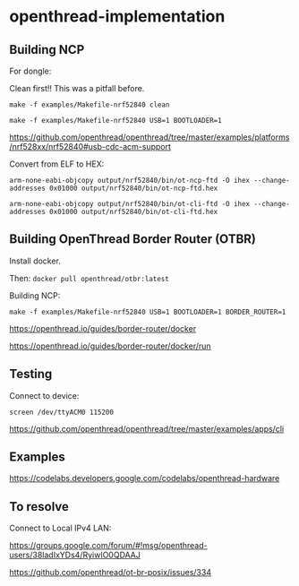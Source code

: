 # openthread-implementation

## Building NCP

For dongle:

Clean first!! This was a pitfall before.

`make -f examples/Makefile-nrf52840 clean`

`make -f examples/Makefile-nrf52840 USB=1 BOOTLOADER=1`

https://github.com/openthread/openthread/tree/master/examples/platforms/nrf528xx/nrf52840#usb-cdc-acm-support

Convert from ELF to HEX:

`arm-none-eabi-objcopy output/nrf52840/bin/ot-ncp-ftd -O ihex --change-addresses 0x01000 output/nrf52840/bin/ot-ncp-ftd.hex`

`arm-none-eabi-objcopy output/nrf52840/bin/ot-cli-ftd -O ihex --change-addresses 0x01000 output/nrf52840/bin/ot-cli-ftd.hex`

## Building OpenThread Border Router (OTBR)

Install docker.

Then:
`docker pull openthread/otbr:latest`

Building NCP:

`make -f examples/Makefile-nrf52840 USB=1 BOOTLOADER=1 BORDER_ROUTER=1`

https://openthread.io/guides/border-router/docker

https://openthread.io/guides/border-router/docker/run

## Testing

Connect to device:

`screen /dev/ttyACM0 115200`

https://github.com/openthread/openthread/tree/master/examples/apps/cli


## Examples

https://codelabs.developers.google.com/codelabs/openthread-hardware

## To resolve

Connect to Local IPv4 LAN:

https://groups.google.com/forum/#!msg/openthread-users/38ladIxYDs4/RyiwIO0QDAAJ

https://github.com/openthread/ot-br-posix/issues/334
